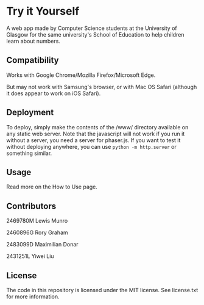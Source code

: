 # Try it Yourself

A web app made by Computer Science students at the University of Glasgow for the same university's School of Education to help children learn about numbers.

## Compatibility

Works with Google Chrome/Mozilla Firefox/Microsoft Edge.

But may not work with Samsung's browser, or with Mac OS Safari (although it does appear to work on iOS Safari).

## Deployment

To deploy, simply make the contents of the /www/ directory available on any static web server.
Note that the javascript will not work if you run it without a server, you need a server for phaser.js.
If you want to test it without deploying anywhere, you can use `python -m http.server` or something similar.

## Usage

Read more on the How to Use page.

## Contributors

2469780M Lewis Munro

2460896G Rory Graham

2483099D Maximilian Donar

2431251L Yiwei Liu

## License

The code in this repository is licensed under the MIT license. See license.txt for more information.